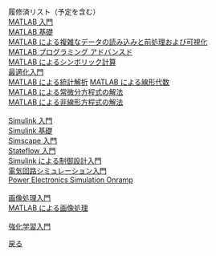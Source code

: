 履修済リスト（予定を含む）  
[MATLAB 入門](https://matlabacademy.mathworks.com/progress/share/certificate.html?id=bbbaf19f-55d8-4ea7-ad2f-9ab1566ebd9f&)  
[MATLAB 基礎](https://matlabacademy.mathworks.com/progress/share/certificate.html?id=043768cd-6a82-4a25-b2fa-0b4f9405f4be&)  
[MATLAB による複雑なデータの読み込みと前処理および可視化](https://matlabacademy.mathworks.com/progress/share/certificate.html?id=bed76cc2-0aca-4672-8e7a-231933e71ed9&)  
[MATLAB プログラミング アドバンスド]()  
[MATLAB によるシンボリック計算](https://matlabacademy.mathworks.com/progress/share/certificate.html?id=ae9e869b-e1be-44b2-9ebe-ac6c164166a2&)  
[最適化入門](https://matlabacademy.mathworks.com/progress/share/certificate.html?id=ec797fbf-fb9a-4d5f-bd33-cbbfbe2d47d7&)  
[MATLAB による統計解析](https://matlabacademy.mathworks.com/progress/share/certificate.html?id=2c7dff31-c943-4c87-b32d-b988bf826aa2&)
[MATLAB による線形代数](https://matlabacademy.mathworks.com/progress/share/certificate.html?id=b62fba90-0748-4c83-99e0-f56ad57d76a9&)  
[MATLAB による常微分方程式の解法](https://matlabacademy.mathworks.com/progress/share/certificate.html?id=7c02c59d-6bc2-41ed-bc16-d0c3865c4db9&)  
[MATLAB による非線形方程式の解法](https://matlabacademy.mathworks.com/progress/share/certificate.html?id=76e08a48-21b6-4a44-9592-f4a2d1fcf7ee&)  
[]()  
[Simulink 入門](https://matlabacademy.mathworks.com/progress/share/certificate.html?id=1138ce17-fd8e-4d36-a99c-50191c5545a5&)  
[Simulink 基礎](https://matlabacademy.mathworks.com/progress/share/certificate.html?id=be32c8c3-02a4-40dd-8ee3-08226fb2bf13&)  
[Simscape 入門](https://matlabacademy.mathworks.com/progress/share/certificate.html?id=3433ee35-9fa5-4b54-9b9a-d7fd339e52d9&)  
[Stateflow 入門](https://matlabacademy.mathworks.com/progress/share/certificate.html?id=b7f11a22-004c-484b-b030-5660687c1528&)  
[Simulink による制御設計入門](https://matlabacademy.mathworks.com/progress/share/certificate.html?id=34bf4e9a-4065-4b24-95d8-42d8da2fdf39&)  
[電気回路シミュレーション入門](https://matlabacademy.mathworks.com/progress/share/certificate.html?id=34f57c7c-0775-4e4c-91c3-5a67f59ca272&)  
[Power Electronics Simulation Onramp](https://matlabacademy.mathworks.com/progress/share/certificate.html?id=f408d2c3-b1c5-436c-bf8a-2b2724cd1cfd&)  
[]()  
[画像処理入門](https://matlabacademy.mathworks.com/progress/share/certificate.html?id=55052620-ef2d-4317-9cec-fcb9549c6287&)  
[MATLAB による画像処理](https://matlabacademy.mathworks.com/progress/share/certificate.html?id=584472ab-d9e9-4048-8178-d3dde4ae46a4&)  
[]()  
[強化学習入門](https://matlabacademy.mathworks.com/progress/share/certificate.html?id=3fcf33c2-4600-45b4-a0c1-36b46892f9fd&)  
[]()  
  
[戻る](README.md)
